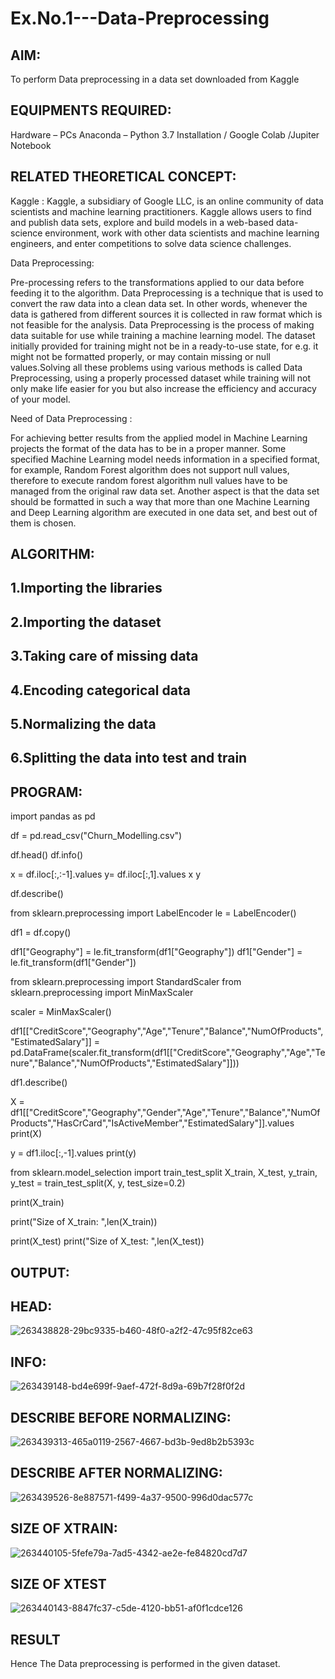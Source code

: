 # Ex.No.1---Data-Preprocessing
## AIM:

To perform Data preprocessing in a data set downloaded from Kaggle

## EQUIPMENTS REQUIRED:
Hardware – PCs
Anaconda – Python 3.7 Installation / Google Colab /Jupiter Notebook

## RELATED THEORETICAL CONCEPT:

Kaggle :
Kaggle, a subsidiary of Google LLC, is an online community of data scientists and machine learning practitioners. Kaggle allows users to find and publish data sets, explore and build models in a web-based data-science environment, work with other data scientists and machine learning engineers, and enter competitions to solve data science challenges.

Data Preprocessing:

Pre-processing refers to the transformations applied to our data before feeding it to the algorithm. Data Preprocessing is a technique that is used to convert the raw data into a clean data set. In other words, whenever the data is gathered from different sources it is collected in raw format which is not feasible for the analysis.
Data Preprocessing is the process of making data suitable for use while training a machine learning model. The dataset initially provided for training might not be in a ready-to-use state, for e.g. it might not be formatted properly, or may contain missing or null values.Solving all these problems using various methods is called Data Preprocessing, using a properly processed dataset while training will not only make life easier for you but also increase the efficiency and accuracy of your model.

Need of Data Preprocessing :

For achieving better results from the applied model in Machine Learning projects the format of the data has to be in a proper manner. Some specified Machine Learning model needs information in a specified format, for example, Random Forest algorithm does not support null values, therefore to execute random forest algorithm null values have to be managed from the original raw data set.
Another aspect is that the data set should be formatted in such a way that more than one Machine Learning and Deep Learning algorithm are executed in one data set, and best out of them is chosen.


## ALGORITHM:
## 1.Importing the libraries
## 2.Importing the dataset
## 3.Taking care of missing data
## 4.Encoding categorical data
## 5.Normalizing the data
## 6.Splitting the data into test and train

## PROGRAM:
import pandas as pd

df = pd.read_csv("Churn_Modelling.csv")

df.head()
df.info()

x = df.iloc[:,:-1].values
y= df.iloc[:,1].values
x
y

df.describe()


from sklearn.preprocessing import LabelEncoder
le = LabelEncoder()

df1 = df.copy()

df1["Geography"] = le.fit_transform(df1["Geography"])
df1["Gender"] = le.fit_transform(df1["Gender"])


from sklearn.preprocessing import StandardScaler
from sklearn.preprocessing import MinMaxScaler

scaler = MinMaxScaler()

df1[["CreditScore","Geography","Age","Tenure","Balance","NumOfProducts","EstimatedSalary"]] = pd.DataFrame(scaler.fit_transform(df1[["CreditScore","Geography","Age","Tenure","Balance","NumOfProducts","EstimatedSalary"]]))



df1.describe()


X = df1[["CreditScore","Geography","Gender","Age","Tenure","Balance","NumOfProducts","HasCrCard","IsActiveMember","EstimatedSalary"]].values
print(X)

y = df1.iloc[:,-1].values
print(y)

from sklearn.model_selection import train_test_split
X_train, X_test, y_train, y_test = train_test_split(X, y, test_size=0.2)

print(X_train)

print("Size of X_train: ",len(X_train))

print(X_test)
print("Size of X_test: ",len(X_test))
## OUTPUT:
## HEAD:
![263438828-29bc9335-b460-48f0-a2f2-47c95f82ce63](https://github.com/SYEDADILBASHA1/Ex.No.1---Data-Preprocessing/assets/134796157/f9068916-d55d-4e2c-8e18-d7e1179acff7)
## INFO:
![263439148-bd4e699f-9aef-472f-8d9a-69b7f28f0f2d](https://github.com/SYEDADILBASHA1/Ex.No.1---Data-Preprocessing/assets/134796157/f6627736-75c7-4737-9c0b-ec97e11582ff)
## DESCRIBE BEFORE NORMALIZING:
![263439313-465a0119-2567-4667-bd3b-9ed8b2b5393c](https://github.com/SYEDADILBASHA1/Ex.No.1---Data-Preprocessing/assets/134796157/780e0375-0147-4b53-a8a3-37a899358489)
## DESCRIBE AFTER NORMALIZING:
![263439526-8e887571-f499-4a37-9500-996d0dac577c](https://github.com/SYEDADILBASHA1/Ex.No.1---Data-Preprocessing/assets/134796157/7edd95b6-e836-4813-9bc8-cbab023117a8)
## SIZE OF XTRAIN:
![263440105-5fefe79a-7ad5-4342-ae2e-fe84820cd7d7](https://github.com/SYEDADILBASHA1/Ex.No.1---Data-Preprocessing/assets/134796157/eced63ed-6929-43ff-8732-7a601fc9012d)
## SIZE OF XTEST
![263440143-8847fc37-c5de-4120-bb51-af0f1cdce126](https://github.com/SYEDADILBASHA1/Ex.No.1---Data-Preprocessing/assets/134796157/5d20baff-5f5a-4a65-9764-6b36e0517fe9)

## RESULT
Hence The  Data preprocessing is performed in the given dataset.
